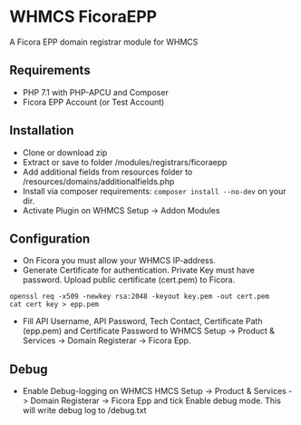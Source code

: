 # WHMCS FicoraEPP

A Ficora EPP domain registrar module for WHMCS

## Requirements

* PHP 7.1 with PHP-APCU and Composer
* Ficora EPP Account (or Test Account)

## Installation

* Clone or download zip
* Extract or save to folder <your WHMCS installation>/modules/registrars/ficoraepp
* Add additional fields from resources folder to <your WHMCS installation>/resources/domains/additionalfields.php
* Install via composer requirements: ```composer install --no-dev``` on your <your WHMCS installation> dir.
* Activate Plugin on WHMCS Setup -> Addon Modules

## Configuration

* On Ficora you must allow your WHMCS IP-address. 
* Generate Certificate for authentication. Private Key must have password. Upload public certificate (cert.pem) to Ficora. 

```
openssl req -x509 -newkey rsa:2048 -keyout key.pem -out cert.pem
cat cert key > epp.pem
```

* Fill API Username, API Password, Tech Contact, Certificate Path (epp.pem) and Certificate Password to WHMCS Setup -> Product & Services -> Domain Registerar -> Ficora Epp.

## Debug

* Enable Debug-logging on WHMCS HMCS Setup -> Product & Services -> Domain Registerar -> Ficora Epp and tick Enable debug mode. This will write debug log to <your WHMCS installation>/debug.txt
